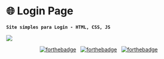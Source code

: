 # 🌐 Login Page

**`Site simples para Login - HTML, CSS, JS`**

<img src= "https://media.discordapp.net/attachments/1342694991553761386/1342695091738906624/login-page.jpeg?ex=67ba91bf&is=67b9403f&hm=fb1e6b393d9a74b596718598f888c00fb3e7e3e53ce5c8c48e58840c80a9064d&=&format=webp&width=1314&height=657">

<center>

[![forthebadge](https://img.shields.io/badge/JavaScript-323330?style=for-the-badge&logo=javascript&logoColor=F7DF1E)](https://forthebadge.com) &nbsp;
[![forthebadge](https://img.shields.io/badge/CSS3-1572B6?style=for-the-badge&logo=css3&logoColor=white)](https://forthebadge.com) &nbsp;
[![forthebadge](https://img.shields.io/badge/HTML5-E34F26?style=for-the-badge&logo=html5&logoColor=white)](https://forthebadge.com) &nbsp;

</center>
